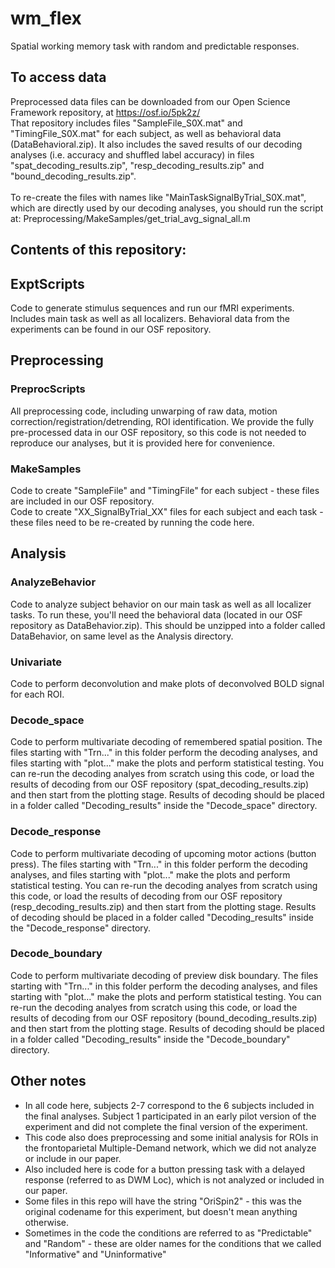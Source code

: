 # wm_flex
Spatial working memory task with random and predictable responses. 

## To access data
Preprocessed data files can be downloaded from our Open Science Framework repository, at https://osf.io/5pk2z/ <br>
That repository includes files "SampleFile_S0X.mat" and "TimingFile_S0X.mat" for each subject, as well as behavioral data (DataBehavioral.zip). It also includes the saved results of our decoding analyses (i.e. accuracy and shuffled label accuracy) in files "spat_decoding_results.zip", "resp_decoding_results.zip" and "bound_decoding_results.zip". <br> <br>
To re-create the files with names like "MainTaskSignalByTrial_S0X.mat", which are directly used by our decoding analyses, you should run the script at:
Preprocessing/MakeSamples/get_trial_avg_signal_all.m

## Contents of this repository:
## ExptScripts
Code to generate stimulus sequences and run our fMRI experiments. Includes main task as well as all localizers.
Behavioral data from the experiments can be found in our OSF repository.
## Preprocessing
### PreprocScripts
All preprocessing code, including unwarping of raw data, motion correction/registration/detrending, ROI identification. We provide the fully pre-processed data in our OSF repository, so this code is not needed to reproduce our analyses, but it is provided here for convenience.
### MakeSamples
Code to create "SampleFile" and "TimingFile" for each subject - these files are included in our OSF repository. <br>
Code to create "XX_SignalByTrial_XX" files for each subject and each task - these files need to be re-created by running the code here.
## Analysis
### AnalyzeBehavior
Code to analyze subject behavior on our main task as well as all localizer tasks. To run these, you'll need the behavioral data (located in our OSF repository as DataBehavior.zip). This should be unzipped into a folder called DataBehavior, on same level as the Analysis directory.
### Univariate
Code to perform deconvolution and make plots of deconvolved BOLD signal for each ROI.
### Decode_space
Code to perform multivariate decoding of remembered spatial position. The files starting with "Trn..." in this folder perform the decoding analyses, and files starting with "plot..." make the plots and perform statistical testing. You can re-run the decoding analyes from scratch using this code, or load the results of decoding from our OSF repository (spat_decoding_results.zip) and then start from the plotting stage. Results of decoding should be placed in a folder called "Decoding_results" inside the "Decode_space" directory. 
### Decode_response
Code to perform multivariate decoding of upcoming motor actions (button press). The files starting with "Trn..." in this folder perform the decoding analyses, and files starting with "plot..." make the plots and perform statistical testing. You can re-run the decoding analyes from scratch using this code, or load the results of decoding from our OSF repository (resp_decoding_results.zip) and then start from the plotting stage. Results of decoding should be placed in a folder called "Decoding_results" inside the "Decode_response" directory. 
### Decode_boundary
Code to perform multivariate decoding of preview disk boundary. The files starting with "Trn..." in this folder perform the decoding analyses, and files starting with "plot..." make the plots and perform statistical testing. You can re-run the decoding analyes from scratch using this code, or load the results of decoding from our OSF repository (bound_decoding_results.zip) and then start from the plotting stage. Results of decoding should be placed in a folder called "Decoding_results" inside the "Decode_boundary" directory. 
## Other notes
- In all code here, subjects 2-7 correspond to the 6 subjects included in the final analyses. Subject 1 participated in an early pilot version of the experiment and did not complete the final version of the experiment.
- This code also does preprocessing and some initial analysis for ROIs in the frontoparietal Multiple-Demand network, which we did not analyze or include in our paper. 
- Also included here is code for a button pressing task with a delayed response (referred to as DWM Loc), which is not analyzed or included in our paper.
- Some files in this repo will have the string "OriSpin2" - this was the original codename for this experiment, but doesn't mean anything otherwise.
- Sometimes in the code the conditions are referred to as "Predictable" and "Random" - these are older names for the conditions that we called "Informative" and "Uninformative"
